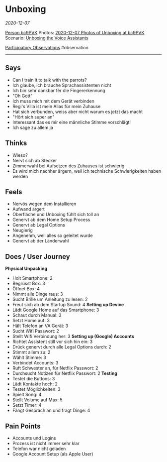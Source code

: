 # Unboxing
*2020-12-07*

[Person bc9PVK](data/people/Person%20bc9PVK.md)
Photos: [2020-12-07 Photos of Unboxing at bc9PVK](data/photos/2020-12-07%20Photos%20of%20Unboxing%20at%20bc9PVK.md)
Scenario: [Unboxing the Voice Assistants](research/designs/Unboxing%20the%20Voice%20Assistants.md)

[Participatory Observations](data/Participatory%20Observations.md) #observation

---

## Says
- Can I train it to talk with the parrots?
- Ich glaube, ich brauche Sprachassistenten nicht
- Ich bin sehr dankbar fèr die Fingererkennung
- "Oh Gott"
- Ich muss mich mit dem Gerät verbinden
- Regi's Villa ist mein Alias für mein Zuhause
- Hat sich verbunden, weiss aber nicht warum es jetzt das macht
- "Hört sich super an"
- Interessant das es mir eine männliche Stimme vorschlägt!
- Ich sage zu allem ja

## Thinks
- Wieso?
- Nervt sich ab Stecker
- Zimmerwahl bei Aufsetzen des Zuhauses ist schwierig
- Es wird mich nachher ärgern, weil ich technische Schwierigkeiten haben werden

## Feels
- Nervös wegen dem Installieren
- Aufwand ärgert 
- Oberfläche und Unboxing fühlt sich toll an
- Genervt ab dem Home Setup Process
- Genervt ab Legal Options
- Neugierig
- Angenehm, weil alles so geleitet wurde
- Genervt ab der Länderwahl

## Does / User Journey
**Physical Unpacking**
- Holt Smartphone: 2
- Begrüsst Box: 3
- Öffnet Box: 4
- Nimmt alle Dinge raus: 3
- Sucht Brille um Anleitung zu lesen: 2
- Freut sich ab dem Startup Sound: 4
**Setting up Device**
- Lädt Google Home auf das Smartphone: 3
- Schaut durch Manual: 3
- Setzt Home auf: 3
- Hält Telefon an VA Gerät: 3
- Sucht Wifi Passwort: 2
- Stellt WIfi Verbindung her: 3
**Setting up (Google) Accounts**
- Richtet Assistent still vor sich hin ein: 3
- Drück genervt durch alle Legal Options durch: 2
- Stimmt allem zu: 2
- Wählt Stimme: 3
- Verbindet Accounts: 3
- Ruft Schwester an, für Netflix Passwort: 2
- Durchsucht Notizen für Netflix Passwort: 2
**Testing**
- Testet die Buttons: 3
- Lädt Kontakte hoch: 2
- Testet Möglichkeiten: 3
- Spielt Song: 4
- Stellt Volume auf Max: 5
- Setzt Timer: 4
- Fängt Gespräch an und fragt Dinge: 4

## Pain Points
- Accounts und Logins
- Prozess ist nicht immer sehr klar
- Telefon war nicht geladen
- Google Account Setup (als Apple User)